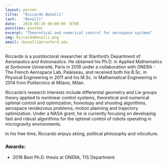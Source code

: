 ```yaml
---
layout: person
title:  "Riccardo Bonalli"
last:   "Bonalli"
date:   2018-08-30 00:00:00 -0700
position: postdoc
excerpt: "Theoretical and numerical control for aerospace systems"
img: RiccardoBonalli.png
email: rbonalli@stanford.edu
---
```


Riccardo is a postdoctoral researcher at Stanford’s Department of Aeronautics and Astronautics. He obtained his Ph.D. in Applied Mathematics at Sorbonne Université, Paris in 2018 under a collaboration with ONERA - The French Aerospace Lab, Palaiseau, and received both his B.Sc. in Physical Engineering in 2011 and his M.Sc. in Mathematical Engineering in 2014 from Politecnico di Milano, Milan.

Riccardo’s research interests include differential geometry and Lie groups theory applied to nonlinear control systems, theoretical and numerical optimal control and optimization, homotopy and shooting algorithms, aerospace rendezvous problems, motion planning and trajectory optimization. Under a NASA grant, he is currently focusing on developing fast and robust algorithms for the optimal control of robots operating in microgravity environments.

In his free time, Riccardo enjoys skiing, political philosophy and viticulture.

### Awards:
- 2018 Best Ph.D. thesis at ONERA, TIS Department
